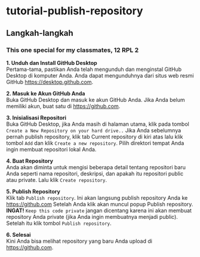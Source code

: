 # tutorial-publish-repository

## Langkah-langkah

<h3>This one special for my classmates, 12 RPL 2</h3>

<b>1. Unduh dan Install GitHub Desktop </b> 
<br>
Pertama-tama, pastikan Anda telah mengunduh dan menginstal GitHub Desktop di komputer Anda. Anda dapat mengunduhnya dari situs web resmi GitHub
<a href="desktop.github.com">https://desktop.github.com</a>.

<b>2. Masuk ke Akun GitHub Anda</b> 
<br>
Buka GitHub Desktop dan masuk ke akun GitHub Anda. Jika Anda belum memiliki akun, buat satu di <a href="github.com">https://github.com</a>.

<b>3. Inisialisasi Repositori</b>
<br>
Buka GitHub Desktop, jika Anda masih di halaman utama, klik pada tombol ```Create a New Repository on your hard drive..```
Jika Anda sebelumnya pernah publish repository, klik tab Current  repository di kiri atas lalu klik tombol ```Add``` dan klik ```Create a new repository```.  Pilih direktori tempat Anda ingin membuat repositori lokal Anda.

<b>4. Buat Repository</b>
<br>
Anda akan diminta untuk mengisi beberapa detail tentang repositori baru Anda seperti nama repositori, deskripsi, dan apakah itu repositori public atau private. Lalu klik ```Create repository```.

<b>5. Publish Repository</b>
<br>
Klik tab ```Publish repository```. Ini akan langsung publish repository Anda ke <a href="github.com">https://github.com</a>
Setelah Anda klik akan muncul popup Publish repository. <b>INGAT!</b> ```Keep this code private``` jangan dicentang karena ini akan membuat repository Anda private (jika Anda ingin membuatnya menjadi public). Setelah itu klik tombol ```Publish repository```.

<b>6. Selesai</b>
<br>
Kini Anda bisa melihat repository yang baru Anda upload di <a href="github.com">https://github.com</a>.
